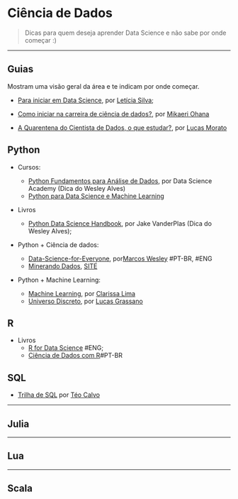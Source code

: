 # Ciência de Dados  

> Dicas para quem deseja aprender Data Science e não sabe por onde começar :)  

---

## Guias

Mostram uma visão geral da área e te indicam por onde começar.

- [Para iniciar em Data Science](https://colaboradados.com.br/blogposts/para-iniciar-em-data-science.html), por [Letícia Silva](https://twitter.com/dii_lua);

- [Como iniciar na carreira de ciência de dados?](https://medium.com/@mikaeriohana/como-iniciar-na-carreira-de-ci%C3%AAncia-de-dados-9b37aa525181), por [Mikaeri Ohana](https://https://twitter.com/mikaeriohana)

- [A Quarentena do Cientista de Dados, o que estudar?](https://medium.com/data-hackers/a-quarentena-do-cientista-de-dados-o-que-estudar-f6eefb0a7778), por [Lucas Morato](https://twitter.com/lmmfrederico)

## Python

- Cursos:
   - [Python Fundamentos para Análise de Dados](https://www.datascienceacademy.com.br/course?courseid=python-fundamentos), por Data Science Academy (Dica do Wesley Alves)
   - [Python para Data Science e Machine Learning](https://www.udemy.com/course/python-para-data-science-e-machine-learning/learn/)
   
- Livros
    - [Python Data Science Handbook](https://github.com/jakevdp/PythonDataScienceHandbook), por Jake VanderPlas (Dica do Wesley Alves);

- Python + Ciência de dados:
   - [Data-Science-for-Everyone](https://github.com/Marcos314/Data-Science-for-Everyone), por[Marcos Wesley](https://www.linkedin.com/in/marcos-wsa/) #PT-BR, #ENG
   - [Minerando Dados](https://www.youtube.com/c/MinerandoDados/videos), [SITE](www.minerandodados.com.br)

- Python + Machine Learning:
   - [Machine Learning](https://github.com/Clalloures/Machine-Learning), por [Clarissa Lima](https://www.linkedin.com/in/clarissa-lima-4a26b3149/)
   - [Universo Discreto](https://www.youtube.com/c/UniversoDiscreto/videos), por [Lucas Grassano](https://twitter.com/1iversodiscreto/)

## R  

- Livros
   - [R for Data Science](https://r4ds.had.co.nz/) #ENG;
   - [Ciência de Dados com R](https://www.ibpad.com.br/o-que-fazemos/publicacoes/introducao-ciencia-de-dados-com-r)#PT-BR

## SQL

   - [Trilha de SQL](https://youtube.com/playlist?list=PLvlkVRRKOYFQrPsRLU-53-No8c4e-RvHk) por [Téo Calvo](https://www.linkedin.com/in/teocalvo/)

---

## Julia  

---

## Lua  

---

## Scala

